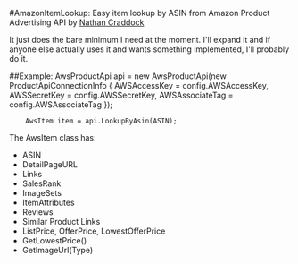 #AmazonItemLookup: Easy item lookup by ASIN from Amazon Product Advertising API
by [Nathan Craddock](http://nathan.craddock.org/ "Nathan Craddock - Software Developer")

It just does the bare minimum I need at the moment. I'll expand it and if anyone 
else actually uses it and wants something implemented, I'll probably do it.

##Example:
		AwsProductApi api = new AwsProductApi(new ProductApiConnectionInfo
		{
			AWSAccessKey = config.AWSAccessKey,
			AWSSecretKey = config.AWSSecretKey,
			AWSAssociateTag = config.AWSAssociateTag
		});

		AwsItem item = api.LookupByAsin(ASIN);

The AwsItem class has:

- ASIN
- DetailPageURL
- Links
- SalesRank
- ImageSets
- ItemAttributes
- Reviews
- Similar Product Links
- ListPrice, OfferPrice, LowestOfferPrice 
- GetLowestPrice()
- GetImageUrl(Type)
